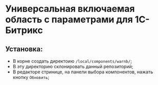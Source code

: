 # Универсальная включаемая область с параметрами для 1С-Битрикс

## Установка:
- В корне создать директоию `/local/components/warnb/`;
- В эту директорию склонировать данный репозиторий;
- В редакторе стринице, на панели выбора компонентов, нажать кнопку `Обновить`;
